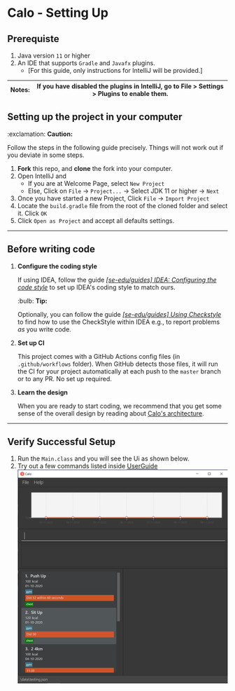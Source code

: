 # Calo - Setting Up

## Prerequiste
1. Java version `11` or higher
2. An IDE that supports `Gradle` and `Javafx` plugins. 
    * [For this guide, only instructions for IntelliJ will be provided.]
 
| Notes:| If you have disabled the plugins in IntelliJ, go to File > Settings > Plugins to enable them.|
-------------|-------------------|

## Setting up the project in your computer

<div markdown="span" class="alert alert-warning"> :exclamation: <b>Caution:</b>

Follow the steps in the following guide precisely. Things will not work out if you deviate in some steps.
</div>
  
  
1.  **Fork** this repo, and **clone** the fork into your computer.
1. Open IntelliJ and
    * If you are at Welcome Page, select `New Project`
    * Else, Click on `File` -> `Project...` -> Select JDK 11 or higher -> `Next`
1. Once you have started a new Project, Click `File` -> `Import Project`
1. Locate the `build.gradle` file from the root of the cloned folder and select it. Click `OK`
1. Click `Open as Project` and accept all defaults settings.

--------------------------------------------------------------------------------------------------------------------

## Before writing code

1. **Configure the coding style**

   If using IDEA, follow the guide [_[se-edu/guides] IDEA: Configuring the code style_](https://se-education.org/guides/tutorials/intellijCodeStyle.html) to set up IDEA's coding style to match ours.

   <div markdown="span" class="alert alert-primary">:bulb: <b>Tip:</b>

   Optionally, you can follow the guide [_[se-edu/guides] Using Checkstyle_](https://se-education.org/guides/tutorials/checkstyle.html) to find how to use the CheckStyle within IDEA e.g., to report problems _as_ you write code.
   </div>

1. **Set up CI**

   This project comes with a GitHub Actions config files (in `.github/workflows` folder). When GitHub detects those files, it will run the CI for your project automatically at each push to the `master` branch or to any PR. No set up required.

1. **Learn the design**

   When you are ready to start coding, we recommend that you get some sense of the overall design by reading about [Calo's architecture](DeveloperGuide.md#architecture).

--------------------------------------------------------------------------------------------------------------------

## Verify Successful Setup

1. Run the `Main.class` and you will see the Ui as shown below.
1. Try out a few commands listed inside [UserGuide](UserGuide.md)
![Ui](images/Ui.png)
